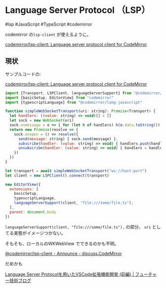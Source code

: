 # Language Server Protocol （LSP）

#lsp #JavaScript #TypeScript #codemirror 

codemirror の`lsp-client` が使えるように。

[codemirror/lsp-client: Language server protocol client for CodeMirror](https://github.com/codemirror/lsp-client)


## 現状

サンプルコードの:

[codemirror/lsp-client: Language server protocol client for CodeMirror](https://github.com/codemirror/lsp-client)

```js
import {Transport, LSPClient, languageServerSupport} from "@codemirror/lsp-client"
import {basicSetup, EditorView} from "codemirror"
import {typescriptLanguage} from "@codemirror/lang-javascript"

function simpleWebSocketTransport(uri: string): Promise<Transport> {
  let handlers: ((value: string) => void)[] = []
  let sock = new WebSocket(uri)
  sock.onmessage = e => { for (let h of handlers) h(e.data.toString()) }
  return new Promise(resolve => {
    sock.onopen = () => resolve({
      send(message: string) { sock.send(message) },
      subscribe(handler: (value: string) => void) { handlers.push(handler) },
      unsubscribe(handler: (value: string) => void) { handlers = handlers.filter(h => h != handler) }
    })
  })
}

let transport = await simpleWebSocketTransport("ws://host:port")
let client = new LSPClient().connect(transport)

new EditorView({
  extensions: [
    basicSetup,
    typescriptLanguage,
    languageServerSupport(client, "file:///some/file.ts"),
  ],
  parent: document.body
})
```


`languageServerSupport(client, "file:///some/file.ts"),` の部分、
`uri` としてる実態がイメージつかない。


そもそも、ローカルのWKWebView でできるのかも不明。


[@codemirror/lsp-client - Announce - discuss.CodeMirror](https://discuss.codemirror.net/t/codemirror-lsp-client/9309)

だめかも


[Language Server Protocolを用いたVSCode拡張機能開発 (前編) | フューチャー技術ブログ](https://future-architect.github.io/articles/20221124a/)
